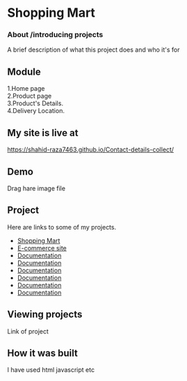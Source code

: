 # Shopping Mart

### About /introducing projects

A brief description of what this project does and who it's for

## Module

1.Home page  
2.Product page  
3.Product's Details.  
4.Delivery Location.

## My site is live at

https://shahid-raza7463.github.io/Contact-details-collect/

## Demo

Drag hare image file

## Project

Here are links to some of my projects.

- [Shopping Mart](http://mshahidr.000webhostapp.com/)
- [E-commerce site](https://shahid-raza7463.github.io/E-commerce-website-single-page-/)
- [Documentation](https://shahid-raza7463.github.io/Online-book-store/)
- [Documentation](https://shahid-raza7463.github.io/Google-drive-clone/)
- [Documentation](https://shahid-raza7463.github.io/Contact-details-collect/)
- [Documentation](https://shahid-raza7463.github.io/Facebook-loginsystem/)
- [Documentation](https://shahid-raza7463.github.io/Analog-digital-clock/)
- [Documentation](https://)

## Viewing projects

Link of project

## How it was built

I have used html javascript etc
